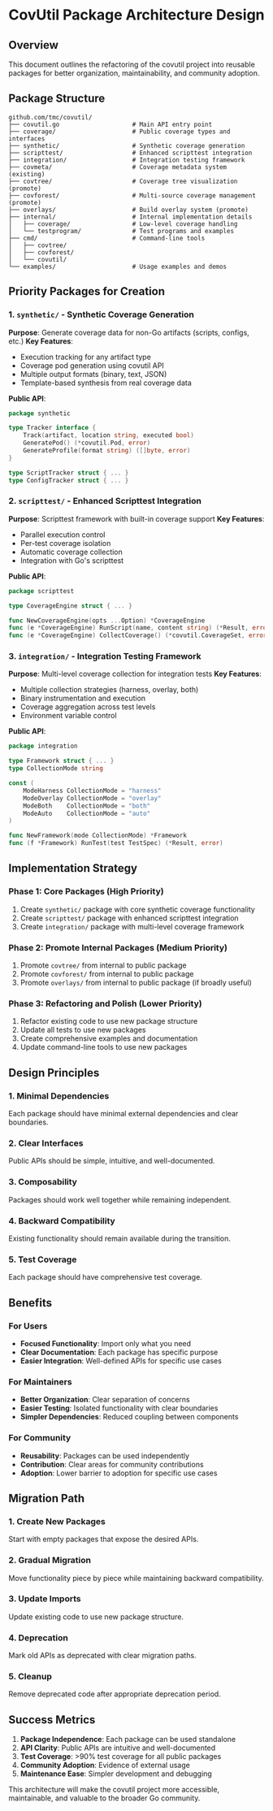 # CovUtil Package Architecture Design

## Overview
This document outlines the refactoring of the covutil project into reusable packages for better organization, maintainability, and community adoption.

## Package Structure

```
github.com/tmc/covutil/
├── covutil.go                    # Main API entry point
├── coverage/                     # Public coverage types and interfaces
├── synthetic/                    # Synthetic coverage generation
├── scripttest/                   # Enhanced scripttest integration  
├── integration/                  # Integration testing framework
├── covmeta/                      # Coverage metadata system (existing)
├── covtree/                      # Coverage tree visualization (promote)
├── covforest/                    # Multi-source coverage management (promote)
├── overlays/                     # Build overlay system (promote)
├── internal/                     # Internal implementation details
│   ├── coverage/                 # Low-level coverage handling
│   └── testprogram/              # Test programs and examples
├── cmd/                          # Command-line tools
│   ├── covtree/
│   ├── covforest/
│   └── covutil/
└── examples/                     # Usage examples and demos
```

## Priority Packages for Creation

### 1. `synthetic/` - Synthetic Coverage Generation
**Purpose**: Generate coverage data for non-Go artifacts (scripts, configs, etc.)
**Key Features**:
- Execution tracking for any artifact type
- Coverage pod generation using covutil API
- Multiple output formats (binary, text, JSON)
- Template-based synthesis from real coverage data

**Public API**:
```go
package synthetic

type Tracker interface {
    Track(artifact, location string, executed bool)
    GeneratePod() (*covutil.Pod, error)
    GenerateProfile(format string) ([]byte, error)
}

type ScriptTracker struct { ... }
type ConfigTracker struct { ... }
```

### 2. `scripttest/` - Enhanced Scripttest Integration
**Purpose**: Scripttest framework with built-in coverage support
**Key Features**:
- Parallel execution control
- Per-test coverage isolation
- Automatic coverage collection
- Integration with Go's scripttest

**Public API**:
```go
package scripttest

type CoverageEngine struct { ... }

func NewCoverageEngine(opts ...Option) *CoverageEngine
func (e *CoverageEngine) RunScript(name, content string) (*Result, error)
func (e *CoverageEngine) CollectCoverage() (*covutil.CoverageSet, error)
```

### 3. `integration/` - Integration Testing Framework
**Purpose**: Multi-level coverage collection for integration tests
**Key Features**:
- Multiple collection strategies (harness, overlay, both)
- Binary instrumentation and execution
- Coverage aggregation across test levels
- Environment variable control

**Public API**:
```go
package integration

type Framework struct { ... }
type CollectionMode string

const (
    ModeHarness CollectionMode = "harness"
    ModeOverlay CollectionMode = "overlay"
    ModeBoth    CollectionMode = "both"
    ModeAuto    CollectionMode = "auto"
)

func NewFramework(mode CollectionMode) *Framework
func (f *Framework) RunTest(test TestSpec) (*Result, error)
```

## Implementation Strategy

### Phase 1: Core Packages (High Priority)
1. Create `synthetic/` package with core synthetic coverage functionality
2. Create `scripttest/` package with enhanced scripttest integration
3. Create `integration/` package with multi-level coverage framework

### Phase 2: Promote Internal Packages (Medium Priority)
1. Promote `covtree/` from internal to public package
2. Promote `covforest/` from internal to public package
3. Promote `overlays/` from internal to public package (if broadly useful)

### Phase 3: Refactoring and Polish (Lower Priority)
1. Refactor existing code to use new package structure
2. Update all tests to use new packages
3. Create comprehensive examples and documentation
4. Update command-line tools to use new packages

## Design Principles

### 1. **Minimal Dependencies**
Each package should have minimal external dependencies and clear boundaries.

### 2. **Clear Interfaces**
Public APIs should be simple, intuitive, and well-documented.

### 3. **Composability**
Packages should work well together while remaining independent.

### 4. **Backward Compatibility**
Existing functionality should remain available during the transition.

### 5. **Test Coverage**
Each package should have comprehensive test coverage.

## Benefits

### For Users
- **Focused Functionality**: Import only what you need
- **Clear Documentation**: Each package has specific purpose
- **Easier Integration**: Well-defined APIs for specific use cases

### For Maintainers
- **Better Organization**: Clear separation of concerns
- **Easier Testing**: Isolated functionality with clear boundaries
- **Simpler Dependencies**: Reduced coupling between components

### For Community
- **Reusability**: Packages can be used independently
- **Contribution**: Clear areas for community contributions
- **Adoption**: Lower barrier to adoption for specific use cases

## Migration Path

### 1. Create New Packages
Start with empty packages that expose the desired APIs.

### 2. Gradual Migration
Move functionality piece by piece while maintaining backward compatibility.

### 3. Update Imports
Update existing code to use new package structure.

### 4. Deprecation
Mark old APIs as deprecated with clear migration paths.

### 5. Cleanup
Remove deprecated code after appropriate deprecation period.

## Success Metrics

1. **Package Independence**: Each package can be used standalone
2. **API Clarity**: Public APIs are intuitive and well-documented
3. **Test Coverage**: >90% test coverage for all public packages
4. **Community Adoption**: Evidence of external usage
5. **Maintenance Ease**: Simpler development and debugging

This architecture will make the covutil project more accessible, maintainable, and valuable to the broader Go community.